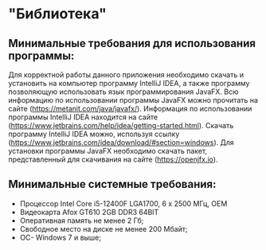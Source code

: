 # "Библиотека"



## Минимальные требования для использования программы:

 Для корректной работы данного приложения необходимо скачать и установить на компьютер программу IntelliJ IDEA,
а также программу позволяющую использовать язык программирования JavaFX. Всю информацию по использовании программы JavaFX можно прочитать на сайте 
(https://metanit.com/java/javafx/).
 Информация по использовании программы IntelliJ IDEA находится на сайте (https://www.jetbrains.com/help/idea/getting-started.html).
Скачать программу IntelliJ IDEA можно, используя ссылку (https://www.jetbrains.com/idea/download/#section=windows).
Для установки программы JavaFX необходимо скачать пакет, представленный для скачивания на сайте (https://openjfx.io).

## Минимальные системные требования:
* Процессор Intel Core i5-12400F LGA1700, 6 x 2500 МГц, OEM
* Видеокарта Afox GT610 2GB DDR3 64BIT
* Оперативная память не менее 2 Гб;
* Свободное место на диске не менее 200 Мбайт;
* ОС- Windows 7 и выше;
